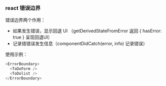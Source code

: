 
### react 错误边界

错误边界两个作用：  
- 如果发生错误，显示回退 UI （getDerivedStateFromError 返回 { hasError: true } 呈现回退UI）
- 记录错错误发生信息（componentDidCatch(error, info) 记录错误）

使用示例：
``` javascript
<ErrorBoundary>
  <ToDoForm />
  <ToDolist />
</ErrorBoundary>
```

